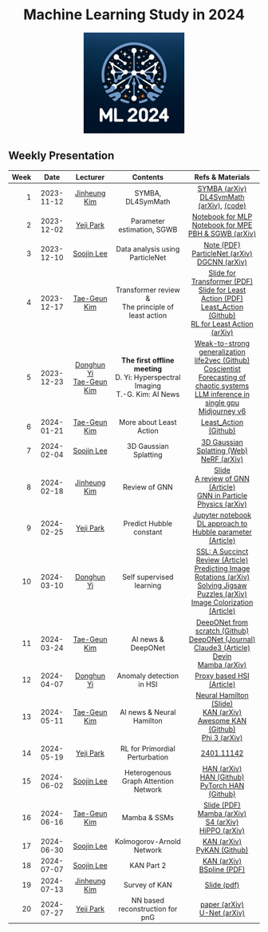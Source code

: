 <h1 align="center">Machine Learning Study in 2024</h1>

<p align="center">
   <img src="./ML2024_logo.png" width=40%>
</p>

## Weekly Presentation

| Week |    Date    |                                        Lecturer                                        |                                      Contents                                       |                                                                                                                                                                                                                                                                                                                            Refs & Materials                                                                                                                                                                                                                                                                                                                             |
|-----:|:----------:|:--------------------------------------------------------------------------------------:|:-----------------------------------------------------------------------------------:|:-----------------------------------------------------------------------------------------------------------------------------------------------------------------------------------------------------------------------------------------------------------------------------------------------------------------------------------------------------------------------------------------------------------------------------------------------------------------------------------------------------------------------------------------------------------------------------------------------------------------------------------------------------------------------:|
|    1 | 2023-11-12 |                   [Jinheung Kim](https://github.com/jinheungkim1216)                   |                                  SYMBA, DL4SymMath                                  |                                                                                                                                                                                                                                             [SYMBA (arXiv)](https://arxiv.org/abs/2206.08901)<br>[DL4SymMath (arXiv)](https://arxiv.org/abs/1912.01412), [(code)](https://github.com/facebookresearch/SymbolicMathematics)                                                                                                                                                                                                                                              |
|    2 | 2023-12-02 |                        [Yeji Park](https://github.com/hiilynn)                         |                             Parameter estimation, SGWB                              |                                                                                                                                                                                                                                         [Notebook for MLP](./week02/parameter_estimation(MLP).ipynb)<br>[Notebook for MPE](./week02/parameter_estimation(MPE).ipynb)<br>[PBH & SGWB (arXiv)](https://arxiv.org/abs/2107.02181)                                                                                                                                                                                                                                          |
|    3 | 2023-12-10 |                        [Soojin Lee](https://github.com/LSJ957)                         |                           Data analysis using ParticleNet                           |                                                                                                                                                                                                     [Note (PDF)](https://www.dropbox.com/scl/fi/8j3lwe1lwmbp9zqs45c6q/week03_dataanalysisusingParticleNet.pdf?rlkey=p60wuayi4otj4o17cjmvs2xim&dl=0)<br>[ParticleNet (arXiv)](https://arxiv.org/abs/1902.08570)<br>[DGCNN (arXiv)](https://arxiv.org/abs/1801.07829)                                                                                                                                                                                                     |
|    4 | 2023-12-17 |                        [Tae-Geun Kim](https://github.com/Axect)                        |                Transformer review &<br>The principle of least action                |                                                                                                                              [Slide for Transformer (PDF)](https://www.dropbox.com/scl/fi/nf1g4f3emxk2ujkhfo6ay/main.pdf?rlkey=c5op944bvdgvai5tank85f278&dl=0)<br>[Slide for Least Action (PDF)](https://www.dropbox.com/scl/fi/1keofwp8gjoa9ckjl4p1u/main.pdf?rlkey=hkypjuoeuwidj2aqa51swgnwa&dl=0)<br>[Least_Action (Github)](https://github.com/Axect/Least_Action)<br>[RL for Least Action (arXiv)](https://arxiv.org/abs/2011.11891)                                                                                                                               |
|    5 | 2023-12-23 | [Donghun Yi](https://github.com/YiDonghun)<br>[Tae-Geun Kim](https://github.com/Axect) | **The first offline meeting**<br>D. Yi: Hyperspectral Imaging<br>T.-G. Kim: AI News | [Weak-to-strong generalization](https://openai.com/research/weak-to-strong-generalization)<br>[life2vec (Github)](https://github.com/SocialComplexityLab/life2vec)<br>[Coscientist](https://www.cmu.edu/news/stories/archives/2023/december/cmu-designed-artificially-intelligent-coscientist-automates-scientific-discovery)<br>[Forecasting of chaotic systems](https://journals.aps.org/prresearch/abstract/10.1103/PhysRevResearch.5.043252)<br>[LLM inference in single gpu](https://ai.gopubby.com/unbelievable-run-70b-llm-inference-on-a-single-4gb-gpu-with-this-new-technique-93e2057c7eeb)<br>[Midjourney v6](https://mid-journey.ai/midjourney-v6-release/) |
|    6 | 2024-01-21 |                        [Tae-Geun Kim](https://github.com/Axect)                        |                               More about Least Action                               |                                                                                                                                                                                                                                                                                                     [Least_Action (Github)](https://github.com/Axect/Least_Action)                                                                                                                                                                                                                                                                                                      |
|    7 | 2024-02-04 |                        [Soojin Lee](https://github.com/LSJ957)                         |                                3D Gaussian Splatting                                |                                                                                                                                                                                                                                                              [3D Gaussian Splatting (Web)](https://repo-sam.inria.fr/fungraph/3d-gaussian-splatting/)<br>[NeRF (arXiv)](https://arxiv.org/abs/2003.08934)                                                                                                                                                                                                                                                               |
|    8 | 2024-02-18 |                   [Jinheung Kim](https://github.com/jinheungkim1216)                   |                                    Review of GNN                                    |                                                                                                                                                                                                                             [Slide](./week08/GNN.pdf)<br>[A review of GNN (Article)](https://journalofbigdata.springeropen.com/articles/10.1186/s40537-023-00876-4)<br>[GNN in Particle Physics (arXiv)](https://arxiv.org/abs/2007.13681)                                                                                                                                                                                                                              |
|    9 | 2024-02-25 |                        [Yeji Park](https://github.com/hiilynn)                         |                               Predict Hubble constant                               |                                                                                                                                                                                                                                            [Jupyter notebook](./week09/gaussian_approximation.ipynb)<br>[DL approach to Hubble parameter (Article)](https://www.sciencedirect.com/science/article/abs/pii/S0010465520304033)                                                                                                                                                                                                                                            |
|   10 | 2024-03-10 |                       [Donghun Yi](https://github.com/YiDonghun)                       |                              Self supervised learning                               |                                                                                                                                                                      [SSL: A Succinct Review (Article)](https://link.springer.com/article/10.1007/s11831-023-09884-2)<br>[Predicting Image Rotations (arXiv)](https://arxiv.org/abs/1803.07728)<br>[Solving Jigsaw Puzzles (arXiv)](https://arxiv.org/abs/1603.09246)<br>[Image Colorization (Article)](https://www.mdpi.com/1424-8220/22/4/1599)                                                                                                                                                                       |
|   11 | 2024-03-24 |                        [Tae-Geun Kim](https://github.com/Axect)                        |                                 AI news & DeepONet                                  |                                                                                                                                                                  [DeepONet from scratch (Github)](https://github.com/Axect/DeepONet_from_scratch)<br>[DeepONet (Journal)](https://doi.org/10.1038/s42256-021-00302-5)<br>[Claude3 (Article)](https://v.daum.net/v/20240323133015201)<br>[Devin](https://www.cognition-labs.com/introducing-devin)<br>[Mamba (arXiv)](https://arxiv.org/abs/2312.00752)                                                                                                                                                                  |
|   12 | 2024-04-07 |                       [Donghun Yi](https://github.com/YiDonghun)                       |                              Anomaly detection in HSI                               |                                                                                                                                                                                                                                                                                                [Proxy based HSI (Article)](https://ieeexplore.ieee.org/document/9349481)                                                                                                                                                                                                                                                                                                |
|   13 | 2024-05-11 |                        [Tae-Geun Kim](https://github.com/Axect)                        |                              AI news & Neural Hamilton                              |                                                                                                                                                                          [Neural Hamilton (Slide)](https://www.dropbox.com/scl/fi/7j12pbne9ji79g2q8gq3d/main.pdf?rlkey=qpbi9mfghxhfqmp9wlcehhzi5&st=fqmdvror&dl=0)<br>[KAN (arXiv)](https://arxiv.org/abs/2404.19756)<br>[Awesome KAN (Github)](https://github.com/mintisan/awesome-kan)<br>[Phi 3 (arXiv)](https://arxiv.org/abs/2404.14219)                                                                                                                                                                           |
|   14 | 2024-05-19 |                        [Yeji Park](https://github.com/hiilynn)                         |                           RL for Primordial Perturbation                            |                                                                                                                                                                                                                                                                                                             [2401.11142](https://arxiv.org/abs/2401.11142)                                                                                                                                                                                                                                                                                                              |
|   15 | 2024-06-02 |                        [Soojin Lee](https://github.com/LSJ957)                         |                        Heterogenous Graph Attention Network                         |                                                                                                                                                                                                                                                 [HAN (arXiv)](https://arxiv.org/abs/1903.07293)<br>[HAN (Github)](https://github.com/Jhy1993/HAN)<br>[PyTorch HAN (Github)](https://github.com/taishan1994/pytorch_HAN)                                                                                                                                                                                                                                                 |
|   16 | 2024-06-16 |                        [Tae-Geun Kim](https://github.com/Axect)                        |                                    Mamba & SSMs                                     |                                                                                                                                                                                        [Slide (PDF)](https://www.dropbox.com/scl/fi/np8bg9az5ugmsvtio8ouy/main.pdf?rlkey=mp9b02ebct3xpraj9qu9opdwz&st=x2hifflc&dl=0)<br>[Mamba (arXiv)](https://arxiv.org/abs/2312.00752)<br>[S4 (arXiv)](https://arxiv.org/abs/2111.00396)<br>[HiPPO (arXiv)](https://arxiv.org/abs/2008.07669)                                                                                                                                                                                        |
|   17 | 2024-06-30 |                        [Soojin Lee](https://github.com/LSJ957)                         |                              Kolmogorov-Arnold Network                              |                                                                                                                                                                                                                                                                               [KAN (arXiv)](https://arxiv.org/abs/2404.19756)<br>[PyKAN (Github)](https://github.com/KindXiaoming/pykan)                                                                                                                                                                                                                                                                                |
|   18 | 2024-07-07 |                        [Soojin Lee](https://github.com/LSJ957)                         |                                     KAN Part 2                                      |                                                                                                                                                                                                                                                             [KAN (arXiv)](https://arxiv.org/abs/2404.19756)<br>[BSpline (PDF)](https://hovey.github.io/docs/Hovey_2022_Bezier_B-Spline_SAND2022-7702_C.pdf)                                                                                                                                                                                                                                                             |
|   19 | 2024-07-13 |                   [Jinheung Kim](https://github.com/jinheungkim1216)                   |                                    Survey of KAN                                    |                     [Slide (pdf)](./week19/KAN_Survey.pdf)                                                                                                                                                                                                                                                                                                                                                                                                                                                                                                                                                                                                                                             |
|   20 | 2024-07-27 |                        [Yeji Park](https://github.com/hiilynn)                         |                           NN based reconstruction for pnG                           |                                                                                                                                                                                                                                                                                 [paper (arXiv)](https://arxiv.org/abs/2305.07018)<br>[U-Net (arXiv)](https://arxiv.org/abs/1505.04597)                                                                                                                                                                                                                                                                                  |
